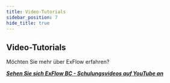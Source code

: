```yaml
---
title: Video-Tutorials
sidebar_position: 7
hide_title: true
---
```

## Video-Tutorials

Möchten Sie mehr über ExFlow erfahren?

[***Sehen Sie sich ExFlow BC - Schulungsvideos auf YouTube an***](https://www.youtube.com/playlist?list=PLJAWzooWyJH9V7QYAmcGgxEIFDjfVBB-Y)
